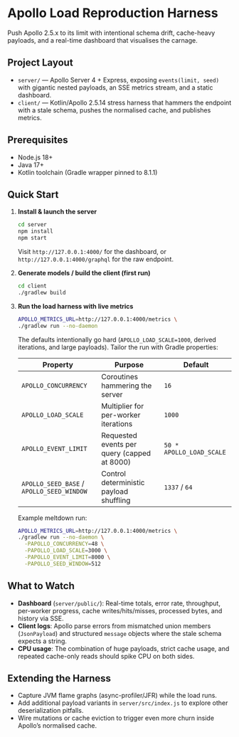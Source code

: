 # Apollo Load Reproduction Harness

Push Apollo 2.5.x to its limit with intentional schema drift, cache-heavy payloads, and a real-time dashboard that visualises the carnage.

## Project Layout

- `server/` — Apollo Server 4 + Express, exposing `events(limit, seed)` with gigantic nested payloads, an SSE metrics stream, and a static dashboard.
- `client/` — Kotlin/Apollo 2.5.14 stress harness that hammers the endpoint with a stale schema, pushes the normalised cache, and publishes metrics.

## Prerequisites

- Node.js 18+
- Java 17+
- Kotlin toolchain (Gradle wrapper pinned to 8.1.1)

## Quick Start

1. **Install & launch the server**
   ```bash
   cd server
   npm install
   npm start
   ```
   Visit `http://127.0.0.1:4000/` for the dashboard, or `http://127.0.0.1:4000/graphql` for the raw endpoint.

2. **Generate models / build the client (first run)**
   ```bash
   cd client
   ./gradlew build
   ```

3. **Run the load harness with live metrics**
   ```bash
   APOLLO_METRICS_URL=http://127.0.0.1:4000/metrics \
   ./gradlew run --no-daemon
   ```

   The defaults intentionally go hard (`APOLLO_LOAD_SCALE=1000`, derived iterations, and large payloads). Tailor the run with Gradle properties:

   | Property | Purpose | Default |
   | --- | --- | --- |
   | `APOLLO_CONCURRENCY` | Coroutines hammering the server | `16` |
   | `APOLLO_LOAD_SCALE` | Multiplier for per-worker iterations | `1000` |
   | `APOLLO_EVENT_LIMIT` | Requested events per query (capped at 8000) | `50 * APOLLO_LOAD_SCALE` |
   | `APOLLO_SEED_BASE` / `APOLLO_SEED_WINDOW` | Control deterministic payload shuffling | `1337` / `64` |

   Example meltdown run:
   ```bash
   APOLLO_METRICS_URL=http://127.0.0.1:4000/metrics \
   ./gradlew run --no-daemon \
     -PAPOLLO_CONCURRENCY=48 \
     -PAPOLLO_LOAD_SCALE=3000 \
     -PAPOLLO_EVENT_LIMIT=8000 \
     -PAPOLLO_SEED_WINDOW=512
   ```

## What to Watch

- **Dashboard** (`server/public/`): Real-time totals, error rate, throughput, per-worker progress, cache writes/hits/misses, processed bytes, and history via SSE.
- **Client logs**: Apollo parse errors from mismatched union members (`JsonPayload`) and structured `message` objects where the stale schema expects a string.
- **CPU usage**: The combination of huge payloads, strict cache usage, and repeated cache-only reads should spike CPU on both sides.

## Extending the Harness

- Capture JVM flame graphs (async-profiler/JFR) while the load runs.
- Add additional payload variants in `server/src/index.js` to explore other deserialization pitfalls.
- Wire mutations or cache eviction to trigger even more churn inside Apollo’s normalised cache.
